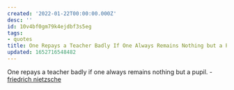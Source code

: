 ```yaml
---
created: '2022-01-22T00:00:00.000Z'
desc: ''
id: 10v4bf0gm79k4ejdbf3s5eg
tags:
- quotes
title: One Repays a Teacher Badly If One Always Remains Nothing but a Pupil
updated: 1652716548482
---
```

   
One repays a teacher badly if one always remains nothing but a pupil. - [friedrich nietzsche](../../resources/people/friedrich%20nietzsche.md)